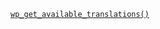 <p><code><a href="https://developer.wordpress.org/reference/functions/wp_get_available_translations/">wp_get_available_translations()</a></code></p>

<blockquote>



</blockquote>
